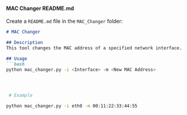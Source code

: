 
#### MAC Changer README.md

Create a `README.md` file in the `MAC_Changer` folder:

```markdown
# MAC Changer

## Description
This tool changes the MAC address of a specified network interface.

## Usage
```bash
python mac_changer.py -i <Interface> -m <New MAC Address>




 # Example

python mac_changer.py -i eth0 -m 00:11:22:33:44:55